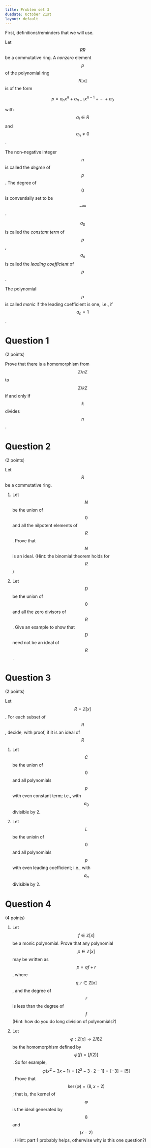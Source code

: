 ```yaml
---
title: Problem set 3
duedate: October 21st
layout: default
---
```


First, definitions/reminders that we will use.

Let $$RR$$ be a commutative ring.  A *nonzero* element $$p$$ of the polynomial ring $$R[x]$$ is of the form

$$p=a_nx^n+a_{n-1}x^{n-1}+\cdots+a_0$$ 

with $$a_i\in R$$ and $$a_n\neq 0$$.

The non-negative integer $$n$$ is called the *degree* of $$p$$.  The degree of $$0$$ is conventially set to be $$-\infty$$.

$$a_0$$ is called the *constant term* of $$p$$, $$a_n$$ is called the *leading coefficient* of $$p$$. 

The polynomial $$p$$ is called *monic* if the leading coefficient is one, i.e., if $$a_n=1$$.



Question 1
====
(2 points)


Prove that there is a homomorphism from $$\mathbb{Z}/n\mathbb{Z}$$ to $$\mathbb{Z}/k\mathbb{Z}$$ if and only if $$k$$ divides $$n$$.

Question 2
====
(2 points)

Let $$R$$ be a commutative ring.

1. Let $$N$$ be the union of $$0$$ and all the nilpotent elements of $$R$$.  Prove that $$N$$ is an ideal.  (Hint: the binomial theorem holds for $$R$$)

2. Let $$D$$ be the union of $$0$$ and all the zero divisors of $$R$$.  Give an example to show that $$D$$ need not be an ideal of $$R$$.

Question 3
===
(2 points)

Let $$R=\mathbb{Z}[x]$$.  For each subset of $$R$$, decide, with proof, if it is an ideal of $$R$$

1. Let $$C$$ be the union of $$0$$ and all polynomials $$p$$ with even constant term; i.e., with $$a_0$$ divisible by 2.

2. Let $$L$$ be the unioin of $$0$$ and all polynomials $$p$$ with even leading coefficient; i.e., with $$a_n$$ divisible by 2.

Question 4
====
(4 points)

1.  Let $$f\in \mathbb{Z}[x]$$ be a monic polynomial.  Prove that any polynomial $$p\in \mathbb{Z}[x]$$ may be written as $$p=qf+r$$, where $$q,r\in\mathbb{Z}[x]$$, and the degree of $$r$$ is less than the degree of $$f$$ (Hint: how do you do long division of polynomials?)


2. Let $$\varphi:\mathbb{Z}[x]\to\mathbb{Z}/8\mathbb{Z}$$ be the homomorphism defined by $$\varphi(f)=[f(2)]$$.  So for example, $$\varphi(x^2-3x-1)=[2^2-3\cdot 2-1]=[-3]=[5]$$.  Prove that $$\ker(\varphi)=(8,x-2)$$; that is, the kernel of $$\varphi$$ is the ideal generated by $$8$$ and $$(x-2)$$.  (Hint: part 1 probably helps, otherwise why is this one question?)